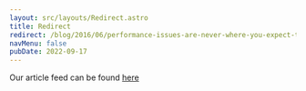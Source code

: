 ```yaml
---
layout: src/layouts/Redirect.astro
title: Redirect
redirect: /blog/2016/06/performance-issues-are-never-where-you-expect-them/
navMenu: false
pubDate: 2022-09-17
---
```

<div>
Our article feed can be found <a href="/blog/2016/06/performance-issues-are-never-where-you-expect-them/">here</a>
</div>
